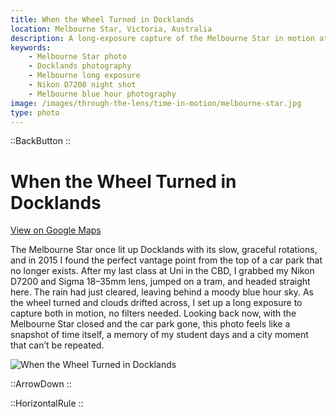 ```yaml
---
title: When the Wheel Turned in Docklands
location: Melbourne Star, Victoria, Australia
description: A long-exposure capture of the Melbourne Star in motion at blue hour, shot from a vanished vantage point in Docklands back in 2015.
keywords:
    - Melbourne Star photo
    - Docklands photography
    - Melbourne long exposure
    - Nikon D7200 night shot
    - Melbourne blue hour photography
image: /images/through-the-lens/time-in-motion/melbourne-star.jpg
type: photo
---
```


::BackButton
::

# When the Wheel Turned in Docklands

<a href="https://www.google.com/maps/search/?api=1&query=Melbourne+Star,+Victoria,+Australia" target="_blank" rel="noopener noreferrer">View on Google Maps</a>

The Melbourne Star once lit up Docklands with its slow, graceful rotations, and in 2015 I found the perfect vantage point from the top of a car park that no longer exists. After my last class at Uni in the CBD, I grabbed my Nikon D7200 and Sigma 18–35mm lens, jumped on a tram, and headed straight here. The rain had just cleared, leaving behind a moody blue hour sky. As the wheel turned and clouds drifted across, I set up a long exposure to capture both in motion, no filters needed. Looking back now, with the Melbourne Star closed and the car park gone, this photo feels like a snapshot of time itself, a memory of my student days and a city moment that can’t be repeated.

![When the Wheel Turned in Docklands](/images/through-the-lens/time-in-motion/melbourne-star.jpg)

<div class="mb-8"></div>

::ArrowDown
::

<div class="mb-8"></div>

::HorizontalRule
::
